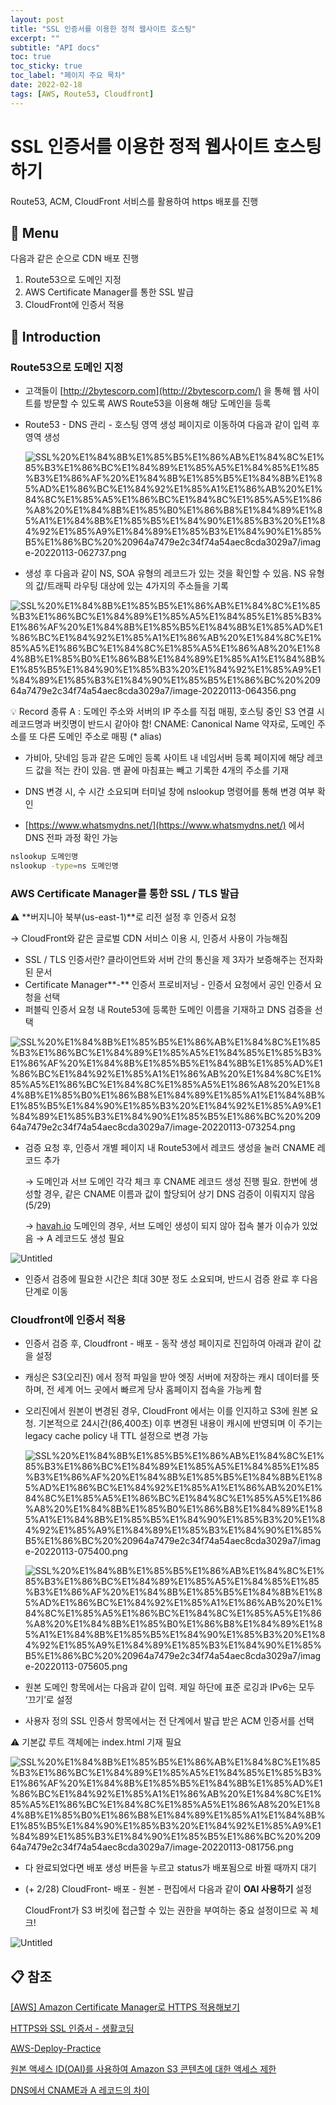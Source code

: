 ```yaml
---
layout: post
title: "SSL 인증서를 이용한 정적 웹사이트 호스팅"
excerpt: ""
subtitle: "API docs"
toc: true
toc_sticky: true
toc_label: "페이지 주요 목차"
date: 2022-02-18
tags: [AWS, Route53, Cloudfront]
---
```


# SSL 인증서를 이용한 정적 웹사이트 호스팅 하기

Route53, ACM, CloudFront 서비스를 활용하여 https 배포를 진행 

## 📘 Menu

다음과 같은 순으로 CDN 배포 진행

1. Route53으로 도메인 지정
2. AWS Certificate Manager를 통한 SSL 발급
3. CloudFront에 인증서 적용

## 📘 Introduction

### Route53으로 도메인 지정

- 고객들이 [http://2bytescorp.com](http://2bytescorp.com/) 을 통해 웹 사이트를 방문할 수 있도록 AWS Route53을 이용해 해당 도메인을 등록
- Route53 - DNS 관리 - 호스팅 영역 생성 페이지로 이동하여 다음과 같이 입력 후 영역 생성
    
    
    ![SSL%20%E1%84%8B%E1%85%B5%E1%86%AB%E1%84%8C%E1%85%B3%E1%86%BC%E1%84%89%E1%85%A5%E1%84%85%E1%85%B3%E1%86%AF%20%E1%84%8B%E1%85%B5%E1%84%8B%E1%85%AD%E1%86%BC%E1%84%92%E1%85%A1%E1%86%AB%20%E1%84%8C%E1%85%A5%E1%86%BC%E1%84%8C%E1%85%A5%E1%86%A8%20%E1%84%8B%E1%85%B0%E1%86%B8%E1%84%89%E1%85%A1%E1%84%8B%E1%85%B5%E1%84%90%E1%85%B3%20%E1%84%92%E1%85%A9%E1%84%89%E1%85%B3%E1%84%90%E1%85%B5%E1%86%BC%20%20964a7479e2c34f74a54aec8cda3029a7/image-20220113-062737.png](SSL%20%E1%84%8B%E1%85%B5%E1%86%AB%E1%84%8C%E1%85%B3%E1%86%BC%E1%84%89%E1%85%A5%E1%84%85%E1%85%B3%E1%86%AF%20%E1%84%8B%E1%85%B5%E1%84%8B%E1%85%AD%E1%86%BC%E1%84%92%E1%85%A1%E1%86%AB%20%E1%84%8C%E1%85%A5%E1%86%BC%E1%84%8C%E1%85%A5%E1%86%A8%20%E1%84%8B%E1%85%B0%E1%86%B8%E1%84%89%E1%85%A1%E1%84%8B%E1%85%B5%E1%84%90%E1%85%B3%20%E1%84%92%E1%85%A9%E1%84%89%E1%85%B3%E1%84%90%E1%85%B5%E1%86%BC%20%20964a7479e2c34f74a54aec8cda3029a7/image-20220113-062737.png)
    

- 생성 후 다음과 같이 NS, SOA 유형의 레코드가 있는 것을 확인할 수 있음. NS 유형의 값/트래픽 라우팅 대상에 있는 4가지의 주소들을 기록

![SSL%20%E1%84%8B%E1%85%B5%E1%86%AB%E1%84%8C%E1%85%B3%E1%86%BC%E1%84%89%E1%85%A5%E1%84%85%E1%85%B3%E1%86%AF%20%E1%84%8B%E1%85%B5%E1%84%8B%E1%85%AD%E1%86%BC%E1%84%92%E1%85%A1%E1%86%AB%20%E1%84%8C%E1%85%A5%E1%86%BC%E1%84%8C%E1%85%A5%E1%86%A8%20%E1%84%8B%E1%85%B0%E1%86%B8%E1%84%89%E1%85%A1%E1%84%8B%E1%85%B5%E1%84%90%E1%85%B3%20%E1%84%92%E1%85%A9%E1%84%89%E1%85%B3%E1%84%90%E1%85%B5%E1%86%BC%20%20964a7479e2c34f74a54aec8cda3029a7/image-20220113-064356.png](SSL%20%E1%84%8B%E1%85%B5%E1%86%AB%E1%84%8C%E1%85%B3%E1%86%BC%E1%84%89%E1%85%A5%E1%84%85%E1%85%B3%E1%86%AF%20%E1%84%8B%E1%85%B5%E1%84%8B%E1%85%AD%E1%86%BC%E1%84%92%E1%85%A1%E1%86%AB%20%E1%84%8C%E1%85%A5%E1%86%BC%E1%84%8C%E1%85%A5%E1%86%A8%20%E1%84%8B%E1%85%B0%E1%86%B8%E1%84%89%E1%85%A1%E1%84%8B%E1%85%B5%E1%84%90%E1%85%B3%20%E1%84%92%E1%85%A9%E1%84%89%E1%85%B3%E1%84%90%E1%85%B5%E1%86%BC%20%20964a7479e2c34f74a54aec8cda3029a7/image-20220113-064356.png)

<aside>
💡 Record 종류
A : 도메인 주소와 서버의 IP 주소를 직접 매핑, 호스팅 중인 S3 연결 시 레코드명과 버킷명이 반드시 같아야 함!  
CNAME:  Canonical Name 약자로, 도메인 주소를 또 다른 도메인 주소로 매핑 (* alias)

</aside>

- 가비아, 닷네임 등과 같은 도메인 등록 사이트 내 네임서버 등록 페이지에 해당 레코드 값을 적는 칸이 있음. 맨 끝에 마침표는 빼고 기록한 4개의 주소를 기재

  

- DNS 변경 시, 수 시간 소요되며 터미널 창에 nslookup 명령어를 통해 변경 여부 확인
- [https://www.whatsmydns.net/](https://www.whatsmydns.net/) 에서 DNS 전파 과정 확인 가능

```bash
nslookup 도메인명
nslookup -type=ns 도메인명 
```

### **AWS Certificate Manager를 통한 SSL / TLS 발급**

<aside>
⚠️ **버지니아 북부(us-east-1)**로 리전 설정 후 인증서 요청

→  CloudFront와 같은 글로벌 CDN 서비스 이용 시, 인증서 사용이 가능해짐

</aside>

- SSL / TLS 인증서란? 클라이언트와 서버 간의 통신을 제 3자가 보증해주는 전자화 된 문서
- Certificate Manager**-** 인증서 프로비저닝 - 인증서 요청에서 공인 인증서 요청을 선택
- 퍼블릭 인증서 요청 내 Route53에 등록한 도메인 이름을 기재하고 DNS 검증을 선택

![SSL%20%E1%84%8B%E1%85%B5%E1%86%AB%E1%84%8C%E1%85%B3%E1%86%BC%E1%84%89%E1%85%A5%E1%84%85%E1%85%B3%E1%86%AF%20%E1%84%8B%E1%85%B5%E1%84%8B%E1%85%AD%E1%86%BC%E1%84%92%E1%85%A1%E1%86%AB%20%E1%84%8C%E1%85%A5%E1%86%BC%E1%84%8C%E1%85%A5%E1%86%A8%20%E1%84%8B%E1%85%B0%E1%86%B8%E1%84%89%E1%85%A1%E1%84%8B%E1%85%B5%E1%84%90%E1%85%B3%20%E1%84%92%E1%85%A9%E1%84%89%E1%85%B3%E1%84%90%E1%85%B5%E1%86%BC%20%20964a7479e2c34f74a54aec8cda3029a7/image-20220113-073254.png](SSL%20%E1%84%8B%E1%85%B5%E1%86%AB%E1%84%8C%E1%85%B3%E1%86%BC%E1%84%89%E1%85%A5%E1%84%85%E1%85%B3%E1%86%AF%20%E1%84%8B%E1%85%B5%E1%84%8B%E1%85%AD%E1%86%BC%E1%84%92%E1%85%A1%E1%86%AB%20%E1%84%8C%E1%85%A5%E1%86%BC%E1%84%8C%E1%85%A5%E1%86%A8%20%E1%84%8B%E1%85%B0%E1%86%B8%E1%84%89%E1%85%A1%E1%84%8B%E1%85%B5%E1%84%90%E1%85%B3%20%E1%84%92%E1%85%A9%E1%84%89%E1%85%B3%E1%84%90%E1%85%B5%E1%86%BC%20%20964a7479e2c34f74a54aec8cda3029a7/image-20220113-073254.png)

- 검증 요청 후, 인증서 개별 페이지 내 Route53에서 레코드 생성을 눌러 CNAME 레코드 추가
    
    → 도메인과 서브 도메인 각각 체크 후 CNAME 레코드 생성 진행 필요. 한번에 생성할 경우, 같은 CNAME 이름과 값이 할당되어 상기 DNS 검증이 이뤄지지 않음 (5/29)
    
    → [havah.io](http://havah.io) 도메인의 경우, 서브 도메인 생성이 되지 않아 접속 불가 이슈가 있었음
    → A 레코드도 생성 필요
    

![Untitled](SSL%20%E1%84%8B%E1%85%B5%E1%86%AB%E1%84%8C%E1%85%B3%E1%86%BC%E1%84%89%E1%85%A5%E1%84%85%E1%85%B3%E1%86%AF%20%E1%84%8B%E1%85%B5%E1%84%8B%E1%85%AD%E1%86%BC%E1%84%92%E1%85%A1%E1%86%AB%20%E1%84%8C%E1%85%A5%E1%86%BC%E1%84%8C%E1%85%A5%E1%86%A8%20%E1%84%8B%E1%85%B0%E1%86%B8%E1%84%89%E1%85%A1%E1%84%8B%E1%85%B5%E1%84%90%E1%85%B3%20%E1%84%92%E1%85%A9%E1%84%89%E1%85%B3%E1%84%90%E1%85%B5%E1%86%BC%20%20964a7479e2c34f74a54aec8cda3029a7/Untitled.png)

- 인증서 검증에 필요한 시간은 최대 30분 정도 소요되며, 반드시 검증 완료 후 다음 단계로 이동

### Cloudfront에 인증서 적용

- 인증서 검증 후, Cloudfront - 배포 - 동작 생성 페이지로 진입하여 아래과 같이 값을 설정
- 캐싱은 S3(오리진) 에서 정적 파일을 받아 엣징 서버에 저장하는 캐시 데이터를 뜻하며, 전 세계 어느 곳에서 빠르게 당사 홈페이지 접속을 가능케 함
- 오리진에서 원본이 변경된 경우, CloudFront 에서는 이를 인지하고 S3에 원본 요청. 기본적으로 24시간(86,400초) 이후 변경된 내용이 캐시에 반영되며 이 주기는 legacy cache policy 내 TTL 설정으로 변경 가능
    
    
    ![SSL%20%E1%84%8B%E1%85%B5%E1%86%AB%E1%84%8C%E1%85%B3%E1%86%BC%E1%84%89%E1%85%A5%E1%84%85%E1%85%B3%E1%86%AF%20%E1%84%8B%E1%85%B5%E1%84%8B%E1%85%AD%E1%86%BC%E1%84%92%E1%85%A1%E1%86%AB%20%E1%84%8C%E1%85%A5%E1%86%BC%E1%84%8C%E1%85%A5%E1%86%A8%20%E1%84%8B%E1%85%B0%E1%86%B8%E1%84%89%E1%85%A1%E1%84%8B%E1%85%B5%E1%84%90%E1%85%B3%20%E1%84%92%E1%85%A9%E1%84%89%E1%85%B3%E1%84%90%E1%85%B5%E1%86%BC%20%20964a7479e2c34f74a54aec8cda3029a7/image-20220113-075400.png](SSL%20%E1%84%8B%E1%85%B5%E1%86%AB%E1%84%8C%E1%85%B3%E1%86%BC%E1%84%89%E1%85%A5%E1%84%85%E1%85%B3%E1%86%AF%20%E1%84%8B%E1%85%B5%E1%84%8B%E1%85%AD%E1%86%BC%E1%84%92%E1%85%A1%E1%86%AB%20%E1%84%8C%E1%85%A5%E1%86%BC%E1%84%8C%E1%85%A5%E1%86%A8%20%E1%84%8B%E1%85%B0%E1%86%B8%E1%84%89%E1%85%A1%E1%84%8B%E1%85%B5%E1%84%90%E1%85%B3%20%E1%84%92%E1%85%A9%E1%84%89%E1%85%B3%E1%84%90%E1%85%B5%E1%86%BC%20%20964a7479e2c34f74a54aec8cda3029a7/image-20220113-075400.png)
    
    ![SSL%20%E1%84%8B%E1%85%B5%E1%86%AB%E1%84%8C%E1%85%B3%E1%86%BC%E1%84%89%E1%85%A5%E1%84%85%E1%85%B3%E1%86%AF%20%E1%84%8B%E1%85%B5%E1%84%8B%E1%85%AD%E1%86%BC%E1%84%92%E1%85%A1%E1%86%AB%20%E1%84%8C%E1%85%A5%E1%86%BC%E1%84%8C%E1%85%A5%E1%86%A8%20%E1%84%8B%E1%85%B0%E1%86%B8%E1%84%89%E1%85%A1%E1%84%8B%E1%85%B5%E1%84%90%E1%85%B3%20%E1%84%92%E1%85%A9%E1%84%89%E1%85%B3%E1%84%90%E1%85%B5%E1%86%BC%20%20964a7479e2c34f74a54aec8cda3029a7/image-20220113-075605.png](SSL%20%E1%84%8B%E1%85%B5%E1%86%AB%E1%84%8C%E1%85%B3%E1%86%BC%E1%84%89%E1%85%A5%E1%84%85%E1%85%B3%E1%86%AF%20%E1%84%8B%E1%85%B5%E1%84%8B%E1%85%AD%E1%86%BC%E1%84%92%E1%85%A1%E1%86%AB%20%E1%84%8C%E1%85%A5%E1%86%BC%E1%84%8C%E1%85%A5%E1%86%A8%20%E1%84%8B%E1%85%B0%E1%86%B8%E1%84%89%E1%85%A1%E1%84%8B%E1%85%B5%E1%84%90%E1%85%B3%20%E1%84%92%E1%85%A9%E1%84%89%E1%85%B3%E1%84%90%E1%85%B5%E1%86%BC%20%20964a7479e2c34f74a54aec8cda3029a7/image-20220113-075605.png)
    

- 원본 도메인 항목에서는 다음과 같이 입력. 제일 하단에 표준 로깅과 IPv6는 모두 ‘끄기’로 설정
- 사용자 정의 SSL 인증서 항목에서는 전 단계에서 발급 받은 ACM 인증서를 선택

<aside>
⚠️ 기본값 루트 객체에는 index.html 기재 필요

</aside>

![SSL%20%E1%84%8B%E1%85%B5%E1%86%AB%E1%84%8C%E1%85%B3%E1%86%BC%E1%84%89%E1%85%A5%E1%84%85%E1%85%B3%E1%86%AF%20%E1%84%8B%E1%85%B5%E1%84%8B%E1%85%AD%E1%86%BC%E1%84%92%E1%85%A1%E1%86%AB%20%E1%84%8C%E1%85%A5%E1%86%BC%E1%84%8C%E1%85%A5%E1%86%A8%20%E1%84%8B%E1%85%B0%E1%86%B8%E1%84%89%E1%85%A1%E1%84%8B%E1%85%B5%E1%84%90%E1%85%B3%20%E1%84%92%E1%85%A9%E1%84%89%E1%85%B3%E1%84%90%E1%85%B5%E1%86%BC%20%20964a7479e2c34f74a54aec8cda3029a7/image-20220113-081756.png](SSL%20%E1%84%8B%E1%85%B5%E1%86%AB%E1%84%8C%E1%85%B3%E1%86%BC%E1%84%89%E1%85%A5%E1%84%85%E1%85%B3%E1%86%AF%20%E1%84%8B%E1%85%B5%E1%84%8B%E1%85%AD%E1%86%BC%E1%84%92%E1%85%A1%E1%86%AB%20%E1%84%8C%E1%85%A5%E1%86%BC%E1%84%8C%E1%85%A5%E1%86%A8%20%E1%84%8B%E1%85%B0%E1%86%B8%E1%84%89%E1%85%A1%E1%84%8B%E1%85%B5%E1%84%90%E1%85%B3%20%E1%84%92%E1%85%A9%E1%84%89%E1%85%B3%E1%84%90%E1%85%B5%E1%86%BC%20%20964a7479e2c34f74a54aec8cda3029a7/image-20220113-081756.png)

- 다 완료되었다면 배포 생성 버튼을 누르고 status가 배포됨으로 바뀔 때까지 대기
    
    
- (+ 2/28) CloudFront- 배포 - 원본 - 편집에서 다음과 같이 **OAI 사용하기** 설정
    
    CloudFront가 S3 버킷에 접근할 수 있는 권한을  부여하는 중요 설정이므로 꼭 체크! 
    

 

![Untitled](SSL%20%E1%84%8B%E1%85%B5%E1%86%AB%E1%84%8C%E1%85%B3%E1%86%BC%E1%84%89%E1%85%A5%E1%84%85%E1%85%B3%E1%86%AF%20%E1%84%8B%E1%85%B5%E1%84%8B%E1%85%AD%E1%86%BC%E1%84%92%E1%85%A1%E1%86%AB%20%E1%84%8C%E1%85%A5%E1%86%BC%E1%84%8C%E1%85%A5%E1%86%A8%20%E1%84%8B%E1%85%B0%E1%86%B8%E1%84%89%E1%85%A1%E1%84%8B%E1%85%B5%E1%84%90%E1%85%B3%20%E1%84%92%E1%85%A9%E1%84%89%E1%85%B3%E1%84%90%E1%85%B5%E1%86%BC%20%20964a7479e2c34f74a54aec8cda3029a7/Untitled%201.png)

## 📋 **참조**

[[AWS] Amazon Certificate Manager로 HTTPS 적용해보기](https://devlog-wjdrbs96.tistory.com/293)

[HTTPS와 SSL 인증서 - 생활코딩](https://opentutorials.org/course/228/4894)

[AWS-Deploy-Practice](https://www.notion.so/AWS-Deploy-Practice-1d15f118f4014b08aced043188a9a7c7)

[원본 액세스 ID(OAI)를 사용하여 Amazon S3 콘텐츠에 대한 액세스 제한](https://docs.aws.amazon.com/ko_kr/AmazonCloudFront/latest/DeveloperGuide/private-content-restricting-access-to-s3.html)

[DNS에서 CNAME과 A 레코드의 차이](https://dev.plusblog.co.kr/30)
